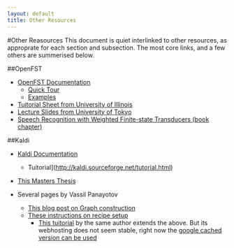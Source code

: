 ```yaml
---
layout: default
title: Other Resources
---
```

#Other Reasources
This document is quiet interlinked to other resources, as approprate for each section and subsection.
The most core links, and a few others are summerised below.


##OpenFST

- [OpenFST Documentation](http://www.openfst.org/twiki/bin/view/FST/WebHome)
	- [Quick Tour](http://www.openfst.org/twiki/bin/view/FST/FstQuickTour)
	- [Examples](http://www.openfst.org/twiki/bin/view/FST/FstExamples)
 - [Tuitorial Sheet from University of Illinois](http://www.isle.illinois.edu/sst/courses/minicourses/2009/lecture6.pdf)
 - [Lecture Slides from University of Tokyo](http://www.gavo.t.u-tokyo.ac.jp/~novakj/wfst-algorithms.pdf)
 - [Speech Recognition with Weighted Finite-state Transducers (book chapter)](http://www.cs.nyu.edu/~mohri/pub/hbka.pdf)


##Kaldi

 - [Kaldi Documentation](http://kaldi.sourceforge.net/)
	- Tuitorial](http://kaldi.sourceforge.net/tutorial.html) 
 - [This Masters Thesis](https://github.com/oplatek/kaldi-thesis/blob/master/text/tags/oplatek_thesis013.pdf?raw=true)

 - Several pages by Vassil Panayotov
	- [This blog post on Graph construction](http://vpanayotov.blogspot.com.au/2012/06/kaldi-decoding-graph-construction.html) 
	- [These instructions on recipe setup](http://vpanayotov.blogspot.com.au/2012/02/poor-mans-kaldi-recipe-setup.html)
		- [This tuitorial](http://analytcz.com/kaldi-hybrid-mlphmm-asr-2/) by the same author extends the above. But its webhosting does not seem stable, right now the [google cached version can be used](http://webcache.googleusercontent.com/search?q=cache:z-MGlCv917sJ:analytcz.com/kaldi-hybrid-mlphmm-asr-2/)


